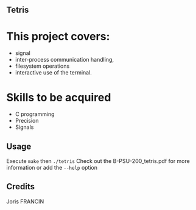 ## Tetris

# This project covers:

- signal
- inter-process communication handling, 
- filesystem operations
- interactive use of the terminal. 

# Skills to be acquired
- C programming
- Precision
- Signals

## Usage

Execute `make` then `./tetris`
Check out the B-PSU-200_tetris.pdf for more information or add the `--help` option

## Credits
Joris FRANCIN
